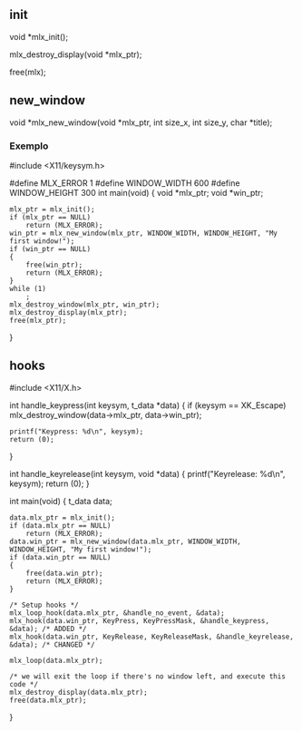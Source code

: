 ## init

void *mlx_init();

mlx_destroy_display(void *mlx_ptr);

free(mlx);

## new_window

void	*mlx_new_window(void *mlx_ptr, int size_x, int size_y, char *title);

### Exemplo
#include <X11/keysym.h>

#define MLX_ERROR 1
#define WINDOW_WIDTH 600
#define WINDOW_HEIGHT 300
int main(void)
{
	void	*mlx_ptr;
	void	*win_ptr;

	mlx_ptr = mlx_init();
	if (mlx_ptr == NULL)
		return (MLX_ERROR);
	win_ptr = mlx_new_window(mlx_ptr, WINDOW_WIDTH, WINDOW_HEIGHT, "My first window!");
	if (win_ptr == NULL)
	{
		free(win_ptr);
		return (MLX_ERROR);
	}
	while (1)
		;
	mlx_destroy_window(mlx_ptr, win_ptr);
	mlx_destroy_display(mlx_ptr);
	free(mlx_ptr);
}



<!-- The call to mlx_destroy_window is responsive for freeing all the ressources that have been allocated for the window when it is no longer needed. -->

<!-- it seems that it is currently impossible to resize a window-->

## hooks

#include <X11/X.h>

int	handle_keypress(int keysym, t_data *data)
{
	if (keysym == XK_Escape)
		mlx_destroy_window(data->mlx_ptr, data->win_ptr);

	printf("Keypress: %d\n", keysym);
	return (0);
}

int	handle_keyrelease(int keysym, void *data)
{
	printf("Keyrelease: %d\n", keysym);
	return (0);
}

int	main(void)
{
	t_data	data;

	data.mlx_ptr = mlx_init();
	if (data.mlx_ptr == NULL)
		return (MLX_ERROR);
	data.win_ptr = mlx_new_window(data.mlx_ptr, WINDOW_WIDTH, WINDOW_HEIGHT, "My first window!");
	if (data.win_ptr == NULL)
	{
		free(data.win_ptr);
		return (MLX_ERROR);
	}

	/* Setup hooks */
	mlx_loop_hook(data.mlx_ptr, &handle_no_event, &data);
	mlx_hook(data.win_ptr, KeyPress, KeyPressMask, &handle_keypress, &data); /* ADDED */
	mlx_hook(data.win_ptr, KeyRelease, KeyReleaseMask, &handle_keyrelease, &data); /* CHANGED */

	mlx_loop(data.mlx_ptr);

	/* we will exit the loop if there's no window left, and execute this code */
	mlx_destroy_display(data.mlx_ptr);
	free(data.mlx_ptr);
}
